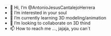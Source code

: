 - 👋 Hi, I’m @AntonioJesusCantalejoHerrera
- 👀 I’m interested in your soul
- 🌱 I’m currently learning 3D modeling/animation
- 💞️ I’m looking to collaborate on 3D thind
- 📫 How to reach me ..., jajaja, you can`t

<!---
AntonioJesusCantalejoHerrera/AntonioJesusCantalejoHerrera is a ✨ special ✨ repository because its `README.md` (this file) appears on your GitHub profile.
You can click the Preview link to take a look at your changes.
--->
